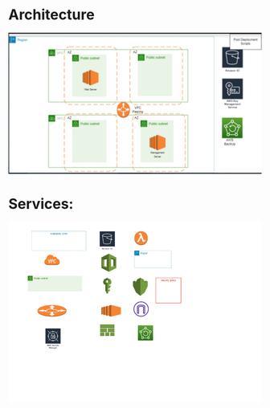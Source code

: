 # Architecture


 ![alt_text](https://github.com/techgrounds/cloud-6-repo-rupaliBC/blob/main/00_includes/archi.PNG)


# Services:

![alt_text](https://github.com/techgrounds/cloud-6-repo-rupaliBC/blob/main/00_includes/archi33.png)
